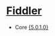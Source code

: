 # [Fiddler](https://www.telerik.com/fiddler)

- Core [{5.0.1.0}](https://github.com/HideakiAtsuyo/Fiddler/tree/main/5.0.1.0)

<!--Just trying to see how many times it will take to be taken down-->
